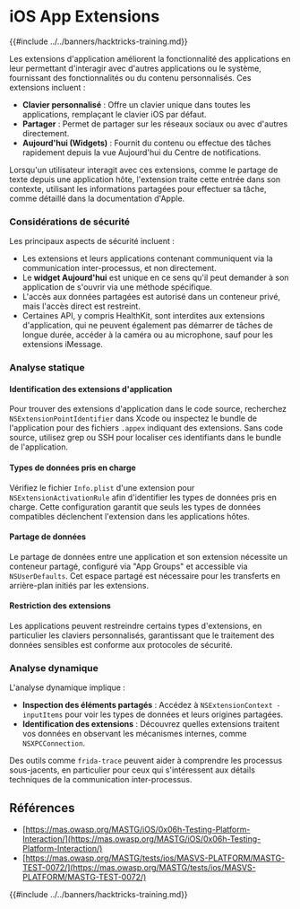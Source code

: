 # iOS App Extensions

{{#include ../../banners/hacktricks-training.md}}

Les extensions d'application améliorent la fonctionnalité des applications en leur permettant d'interagir avec d'autres applications ou le système, fournissant des fonctionnalités ou du contenu personnalisés. Ces extensions incluent :

- **Clavier personnalisé** : Offre un clavier unique dans toutes les applications, remplaçant le clavier iOS par défaut.
- **Partager** : Permet de partager sur les réseaux sociaux ou avec d'autres directement.
- **Aujourd'hui (Widgets)** : Fournit du contenu ou effectue des tâches rapidement depuis la vue Aujourd'hui du Centre de notifications.

Lorsqu'un utilisateur interagit avec ces extensions, comme le partage de texte depuis une application hôte, l'extension traite cette entrée dans son contexte, utilisant les informations partagées pour effectuer sa tâche, comme détaillé dans la documentation d'Apple.

### **Considérations de sécurité**

Les principaux aspects de sécurité incluent :

- Les extensions et leurs applications contenant communiquent via la communication inter-processus, et non directement.
- Le **widget Aujourd'hui** est unique en ce sens qu'il peut demander à son application de s'ouvrir via une méthode spécifique.
- L'accès aux données partagées est autorisé dans un conteneur privé, mais l'accès direct est restreint.
- Certaines API, y compris HealthKit, sont interdites aux extensions d'application, qui ne peuvent également pas démarrer de tâches de longue durée, accéder à la caméra ou au microphone, sauf pour les extensions iMessage.

### Analyse statique

#### **Identification des extensions d'application**

Pour trouver des extensions d'application dans le code source, recherchez `NSExtensionPointIdentifier` dans Xcode ou inspectez le bundle de l'application pour des fichiers `.appex` indiquant des extensions. Sans code source, utilisez grep ou SSH pour localiser ces identifiants dans le bundle de l'application.

#### **Types de données pris en charge**

Vérifiez le fichier `Info.plist` d'une extension pour `NSExtensionActivationRule` afin d'identifier les types de données pris en charge. Cette configuration garantit que seuls les types de données compatibles déclenchent l'extension dans les applications hôtes.

#### **Partage de données**

Le partage de données entre une application et son extension nécessite un conteneur partagé, configuré via "App Groups" et accessible via `NSUserDefaults`. Cet espace partagé est nécessaire pour les transferts en arrière-plan initiés par les extensions.

#### **Restriction des extensions**

Les applications peuvent restreindre certains types d'extensions, en particulier les claviers personnalisés, garantissant que le traitement des données sensibles est conforme aux protocoles de sécurité.

### Analyse dynamique

L'analyse dynamique implique :

- **Inspection des éléments partagés** : Accédez à `NSExtensionContext - inputItems` pour voir les types de données et leurs origines partagées.
- **Identification des extensions** : Découvrez quelles extensions traitent vos données en observant les mécanismes internes, comme `NSXPCConnection`.

Des outils comme `frida-trace` peuvent aider à comprendre les processus sous-jacents, en particulier pour ceux qui s'intéressent aux détails techniques de la communication inter-processus.

## Références

- [https://mas.owasp.org/MASTG/iOS/0x06h-Testing-Platform-Interaction/](https://mas.owasp.org/MASTG/iOS/0x06h-Testing-Platform-Interaction/)
- [https://mas.owasp.org/MASTG/tests/ios/MASVS-PLATFORM/MASTG-TEST-0072/](https://mas.owasp.org/MASTG/tests/ios/MASVS-PLATFORM/MASTG-TEST-0072/)

{{#include ../../banners/hacktricks-training.md}}
